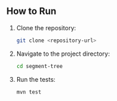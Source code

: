 ## How to Run
1. Clone the repository:
   ```bash
   git clone <repository-url>
   ```
2. Navigate to the project directory:
   ```bash
   cd segment-tree
   ```
3. Run the tests:
   ```bash
   mvn test
   ```
